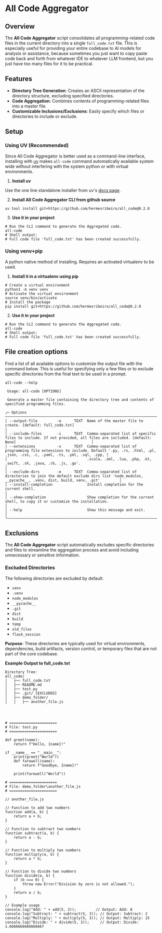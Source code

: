 # All Code Aggregator

## Overview

The **All Code Aggregator** script consolidates all programming-related code files in the current directory into a single `full_code.txt` file. This is especially useful for providing your entire codebase to AI models for analysis or assistance, because sometimes you just want to copy paste code back and forth from whatever IDE to whatever LLM frontend, but you just have too many files for it to be practical.

## Features

- **Directory Tree Generation**: Creates an ASCII representation of the directory structure, excluding specified directories.
- **Code Aggregation**: Combines contents of programming-related files into a master file.
- **Customizable Inclusions/Exclusions**: Easily specify which files or directories to include or exclude.

## Setup

### Using UV (Recommended)

Since All Code Aggregator is better used as a command-line interface, installing with [uv](https://docs.astral.sh/uv/) makes `all-code` command automatically available system wide without interfering with the system python or with virtual environments.

1. **Install uv**

Use the one line standalone installer from uv's [docs page](https://docs.astral.sh/uv/getting-started/installation/#standalone-installer).

2. **Install All Code Aggregator CLI from github source**

```
uv tool install git+https://github.com/hermesribeiro/all_code@0.2.0
```

3. **Use it in your project**

```
# Run the CLI command to generate the Aggregated code.
all-code
# Shell output:
# Full code file 'full_code.txt' has been created successfully.
```


### Using venv+pip

A python native method of installing. Requires an activated virtualenv to be used.

1. **Install it in a virtualenv using pip**

```
# Create a virtual environment
python3 -m venv venv
# Activate the virtual environment
source venv/bin/activate
# Install the package
pip install git+https://github.com/hermesribeiro/all_code@0.2.0
```

2. **Use it in your project**

```
# Run the CLI command to generate the Aggregated code.
all-code
# Shell output:
# Full code file 'full_code.txt' has been created successfully.
```

## File creation options

Find a list of all available options to customize the output file with the command below. This is useful for specifying only a few files  or to exclude specific directories from the final text to be used in a prompt.


```
all-code --help

 Usage: all-code [OPTIONS]

 Generate a master file containing the directory tree and contents of specified programming files.

╭─ Options ─────────────────────────────────────────────────────────────────────────────────────────────────────────────────────────────────────────────────────────────────────────╮
│ --output-file         -o      TEXT  Name of the master file to create. [default: full_code.txt]                                                                                   │
│ --include-files       -i      TEXT  Comma-separated list of specific files to include. If not provided, all files are included. [default: None]                                   │
│ --extensions          -x      TEXT  Comma-separated list of programming file extensions to include. Default '.py, .rs, .html, .pl, .json, .css, .c, .yaml, .ts, .yml, .sql, .cpp, │
│                                     .scala, .xml, .lua, .php, .kt, .swift, .sh, .java, .rb, .js, .go'.                                                                            │
│ --exclude-dirs        -e      TEXT  Comma-separated list of directories to join the default exclude dirs list 'node_modules, __pycache__, .venv, dist, build, venv, .git'         │
│ --install-completion                Install completion for the current shell.                                                                                                     │
│ --show-completion                   Show completion for the current shell, to copy it or customize the installation.                                                              │
│ --help                              Show this message and exit.                                                                                                                   │
╰───────────────────────────────────────────────────────────────────────────────────────────────────────────────────────────────────────────────────────────────────────────────────╯

```

## Exclusions

The **All Code Aggregator** script automatically excludes specific directories and files to streamline the aggregation process and avoid including unnecessary or sensitive information.

### Excluded Directories

The following directories are excluded by default:

- `venv`
- `.venv`
- `node_modules`
- `__pycache__`
- `.git`
- `dist`
- `build`
- `temp`
- `old_files`
- `flask_session`

**Purpose**: These directories are typically used for virtual environments, dependencies, build artifacts, version control, or temporary files that are not part of the core codebase.

**Example Output to full_code.txt**
```
Directory Tree:
all_code/
│   ├── full_code.txt
│   ├── README.md
│   ├── test.py
│   ├── .git/ [EXCLUDED]
│   ├── demo_folder/
│   │   ├── another_file.js




# ======================
# File: test.py
# ======================

def greet(name):
    return f"Hello, {name}!"

if __name__ == "__main__":
    print(greet("World"))
    def farewell(name):
        return f"Goodbye, {name}!"

    print(farewell("World"))

# ======================
# File: demo_folder\another_file.js
# ======================

// another_file.js

// Function to add two numbers
function add(a, b) {
    return a + b;
}

// Function to subtract two numbers
function subtract(a, b) {
    return a - b;
}

// Function to multiply two numbers
function multiply(a, b) {
    return a * b;
}

// Function to divide two numbers
function divide(a, b) {
    if (b === 0) {
        throw new Error("Division by zero is not allowed.");
    }
    return a / b;
}

// Example usage
console.log("Add: " + add(5, 3));         // Output: Add: 8
console.log("Subtract: " + subtract(5, 3)); // Output: Subtract: 2
console.log("Multiply: " + multiply(5, 3)); // Output: Multiply: 15
console.log("Divide: " + divide(5, 3));     // Output: Divide: 1.6666666666666667
```
